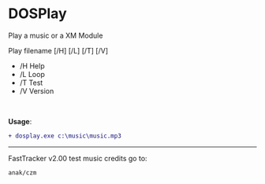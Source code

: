 # DOSPlay

Play a music or a XM Module

Play filename [/H] [/L] [/T] [/V]

-  /H Help
-  /L Loop
-  /T Test
-  /V Version
<br/>

**Usage**:
```diff
+ dosplay.exe c:\music\music.mp3
```

 ---
 
 

FastTracker v2.00 test music credits go to:

`anak/czm`
